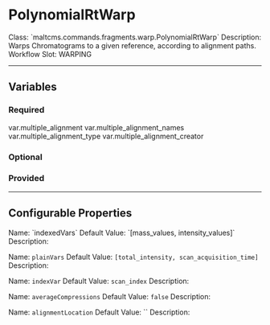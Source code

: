 <h1>PolynomialRtWarp</h1>
Class: `maltcms.commands.fragments.warp.PolynomialRtWarp`
Description: Warps Chromatograms to a given reference, according to alignment paths.
Workflow Slot: WARPING

---

<h2>Variables</h2>
<h3>Required</h3>
	var.multiple_alignment
	var.multiple_alignment_names
	var.multiple_alignment_type
	var.multiple_alignment_creator

<h3>Optional</h3>

<h3>Provided</h3>


---

<h2>Configurable Properties</h2>
Name: `indexedVars`
Default Value: `[mass_values, intensity_values]`
Description: 

Name: `plainVars`
Default Value: `[total_intensity, scan_acquisition_time]`
Description: 

Name: `indexVar`
Default Value: `scan_index`
Description: 

Name: `averageCompressions`
Default Value: `false`
Description: 

Name: `alignmentLocation`
Default Value: ``
Description: 


